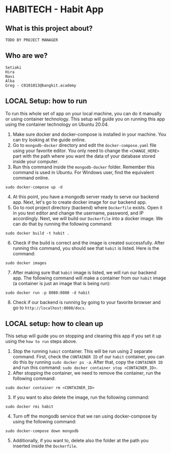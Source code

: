 # HABITECH - Habit App

## What is this project about?
```
TODO BY PROJECT MANAGER
```

## Who are we?
```
Setiaki
Hira
Navi
Alka
Greg - C0101013@bangkit.academy
```

## LOCAL Setup: how to run
To run this whole set of app on your local machine, you can do it manually or using container technology. This setup will guide you on running this app using the container technology on Ubuntu 20.04. 
1. Make sure docker and docker-compose is installed in your machine. You can try looking at the guide online.
2. Go to `mongodb-docker` directory and edit the `docker-compose.yaml` file using your favorite editor. You only need to change the `<CHANGE_HERE>` part with the path where you want the data of your database stored inside your computer.
3. Run this command inside the `mongodb-docker` folder. Remember this command is used in Ubuntu. For Windows user, find the equivalent command online.
```
sudo docker-compose up -d
```
4. At this point, you have a mongodb server ready to serve our backend app. Next, let's go to create docker image for our backend app. 
5. Go to root project directory (backend) where `Dockerfile` exists. Open it in you text editor and change the username, password, and IP accordingly. Next, we will build our `Dockerfile` into a docker image. We can do that by running the following command:
```
sudo docker build -t habit .
```
6. Check if the build is correct and the image is created successfully. After running this command, you should see that `habit` is listed. Here is the command:
```
sudo docker images
```
7. After making sure that `habit` image is listed, we will run our backend app. The following command will make a container from our `habit` image (a container is just an image that is being run):
```
sudo docker run -p 8080:8080 -d habit
```
8. Check if our backend is running by going to your favorite browser and go to `http://localhost:8080/docs`.

## LOCAL setup: how to clean up
This setup will guide you on stopping and cleaning this app if you set it up using the `how to run` steps above. 
1. Stop the running `habit` container. This will be run using 2 separate command. First, check the `CONTAINER ID` of our `habit` container, you can do this by running `sudo docker ps -a`. After that, copy the `CONTAINER ID` and run this command: `sudo docker container stop <CONTAINER_ID>`.
2. After stopping the container, we need to remove the container, run the following command:
```
sudo docker container rm <CONTAINER_ID>
```
3. If you want to also delete the image, run the following command:
```
sudo docker rmi habit
```
4. Turn off the mongodb service that we ran using docker-compose by using the following command:
```
sudo docker-compose down mongodb
```
5. Additionally, if you want to, delete also the folder at the path you inserted inside the `Dockerfile`.